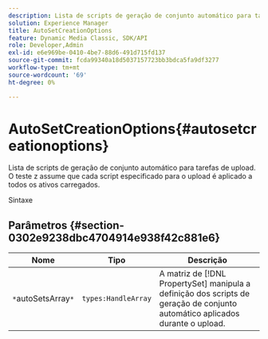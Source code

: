```yaml
---
description: Lista de scripts de geração de conjunto automático para tarefas de upload. O teste z assume que cada script especificado para o upload é aplicado a todos os ativos carregados.
solution: Experience Manager
title: AutoSetCreationOptions
feature: Dynamic Media Classic, SDK/API
role: Developer,Admin
exl-id: e6e969be-0410-4be7-88d6-491d715fd137
source-git-commit: fcda99340a18d5037157723bb3bdca5fa9df3277
workflow-type: tm+mt
source-wordcount: '69'
ht-degree: 0%

---
```


# AutoSetCreationOptions{#autosetcreationoptions}

Lista de scripts de geração de conjunto automático para tarefas de upload. O teste z assume que cada script especificado para o upload é aplicado a todos os ativos carregados.

Sintaxe

## Parâmetros {#section-0302e9238dbc4704914e938f42c881e6}

| Nome | Tipo | Descrição |
|---|---|---|
| `*`autoSetsArray`*` | `types:HandleArray` | A matriz de [!DNL PropertySet] manipula a definição dos scripts de geração de conjunto automático aplicados durante o upload. |

